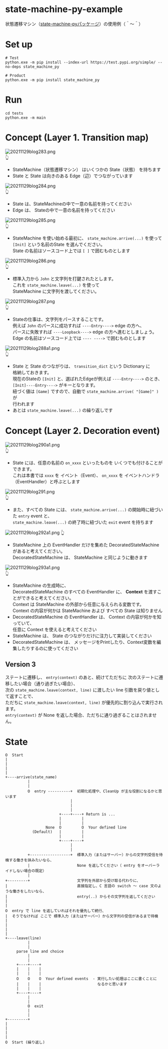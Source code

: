 # state-machine-py-example

状態遷移マシン（[state-machine-pyパッケージ](https://pypi.org/project/state-machine-py/)）の使用例（＾～＾）

# Set up

```shell
# Test
python.exe -m pip install --index-url https://test.pypi.org/simple/ --no-deps state_machine_py

# Product
python.exe -m pip install state_machine_py
```

# Run

```shell
cd tests
python.exe -m main
```

# Concept (Layer 1. Transition map)

![20211129blog283.png](./docs/img/20211129blog283.png)  
👆

* StateMachine（状態遷移マシン） はいくつかの State（状態） を持ちます
* State と State は向きのある Edge（辺）でつながっています

![20211129blog284.png](./docs/img/20211129blog284.png)  
👆

* State は、StateMachineの中で一意の名前を持ってください
* Edge は、 Stateの中で一意の名前を持ってください

![20211129blog285.png](./docs/img/20211129blog285.png)  
👆

* StateMachine を使い始める最初に、 `state_machine.arrive(...)` を使って  
  `[Init]` という名前のState を選んでください。  
  State の名前はソースコード上では `[ ]` で囲むものとします

![20211129blog286.png](./docs/img/20211129blog286.png)  
👆

* 標準入力から `John` と文字列を打鍵されたとします。  
  これを `state_machine.leave(...)` を使って  
  StateMachine に文字列を渡してください。

![20211129blog287.png](./docs/img/20211129blog287.png)  
👆

* Stateの仕事は、文字列をパースすることです。  
  例えば `John` のパースに成功すれば `----Entry---->` edge の方へ、  
  パースに失敗すれば `----Loopback---->` edge の方へ進むとしましょう。  
  Edge の名前はソースコード上では `---- ---->` で囲むものとします

![20211129blog288a1.png](./docs/img/20211129blog288a1.png)  
👆

* State と State のつながりは、 `transition_dict` という Dictionary に  
  格納しておきます。  
  現在のStateの `[Init]` と、選ばれたEdgeが例えば `----Entry---->` のとき、  
  `[Init]----Entry---->` がキーとなります。  
  紐づく値は `[Game]` ですので、自動で `state_machine.arrive( "[Game]" )` が  
  行われます
* あとは `state_machine.leave(...)` の繰り返しです

# Concept (Layer 2. Decoration event)

![20211129blog290a1.png](./docs/img/20211129blog290a1.png)  
👆

* State には、任意の名前の `on_xxxx` といったものを いくつでも付けることができます。  
  これは本書では `xxxx` を イベント（Event）、 `on_xxxx` を イベントハンドラ（EventHandler）と呼ぶとします

![20211129blog291.png](./docs/img/20211129blog291.png)  
👆

* また、すべての State には、 `state_machine.arrive(...)` の開始時に紐づいた `entry` event と、  
  `state_machine.leave(...)` の終了時に紐づいた `exit` event を持ちます

![20211129blog292a1.png](./docs/img/20211129blog292a1.png)
👆

* StateMachine 上の EventHandler だけを集めた DecoratedStateMachine があると考えてください。  
  DecoratedStateMachine は、 StateMachine と同じように動きます

![20211129blog293a1.png](./docs/img/20211129blog293a1.png)  
👆

* StateMachine の生成時に、  
  DecoratedStateMachine のすべての EventHandler に、 **Context** を渡すことができると考えてください。  
  Context は StateMachine の外部から任意に与えられる変数です。  
  Context の内容が何かは StateMachine および すべての State は知りません
* DecoratedStateMachine の EventHandler は、 Context の内容が何かを知っていて、  
  任意に Context を使えると考えてください
* StateMachine は、 State のつながりだけに注力して実装してください
* DecoratedStateMachine は、 メッセージをPrintしたり、Context変数を編集したりするのに使ってください

## Version 3

ステートに遷移し、 `entry(context)` のあと、続けてただちに 次のステートに遷移したい場合（通り過ぎたい場合）、  
次の `state_machine.leave(context, line)` に渡したい line 引数を戻り値として返すことで、  
ただちに `state_machine.leave(context, line)` が優先的に割り込んで実行されます。  
`entry(context)` が None を返した場合、ただちに通り過ぎることはされません。  

# State

```plain
O  Start
|
|
|
|
+----arrive(state_name)
          |
          |
          O  entry ----------+  初期化処理や、CleanUp が主な役割になるかと思います
                             |
                             |
                             |
                        +----+----+ Return is ...
                        |         |
                        |         |
                  None  O         O  Your defined line
            (Default)   |         |
                        |         |
                        +----+----+
                             |
                             |
          +------------------+  標準入力（またはサーバー）からの文字列受信を待機する働きを挟みたいなら、
          |                     None を返してください（ entry をオーバーライドしない場合の既定）
          |
+---------+                     文字列を外部から受け取る代わりに、
|                               直接指定し、C 言語の switch ～ case 文のような働きをしたいなら、
|                               entry(..) からその文字列を返してください
|
|
O  entry で line を返していればそれを優先して続行、
|  そうでなければ ここで 標準入力（またはサーバー）から文字列の受信があるまで待機
|
|
|
|
+----leave(line)
          |
          |
     parse line and choice
          |
          |
     +----+----+
     |    |    |
     |    |    |
     O    O    O  Your defined events  - 実行したい処理はここに書くことに
     |    |    |                         なるかと思います
     |    |    |
     +----+----+
          |
          |
          O  exit
          |
          |
+---------+
|
|
|
|
O  Start (繰り返し)
```